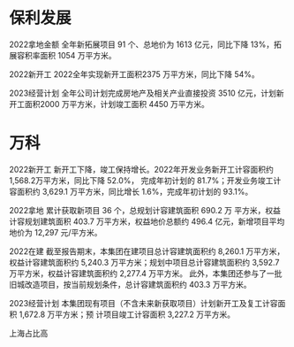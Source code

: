 

# 保利发展
2022拿地金额
全年新拓展项目 91 个、总地价为 1613 亿元，同比下降 13%，拓展容积率面积 1054 万平方米。

2022新开工
2022全年实现新开工面积2375 万平方米，同比下降 54%。

2023经营计划
全年公司计划完成房地产及相关产业直接投资 3510 亿元，计划新开工面积2000 万平方米，计划竣工面积 4450 万平方米。

# 万科

2022新开工
新开工下降，竣工保持增长。2022年开发业务新开工计容面积约 1,568.2万平方米，同比下降 52.0%，
完成年初计划的 81.7%；开发业务竣工计容面积约 3,629.1 万平方米，同比增长 1.6%，完成年初计划的
93.1%。

2022拿地
累计获取新项目 36 个，总规划计容建筑面积 690.2 万
平方米，权益计容规划建筑面积 403.7 万平方米，权益地价总额约 496.4 亿元，新增项目平均地价为 12,297
元/平方米。

2022在建
截至报告期末，本集团在建项目总计容建筑面积约 8,260.1 万平方米，权益计容建筑面积约
5,240.3 万平方米；规划中项目总计容建筑面积约 3,592.7 万平方米，权益计容建筑面积约 2,277.4 万平方米。
此外，本集团还参与了一批旧城改造项目，按当前规划条件，总计容建筑面积约 403.3 万平方米。

2023经营计划
本集团现有项目（不含未来新获取项目）计划新开工及复工计容面积 1,672.8 万平方米；预
计项目竣工计容面积 3,227.2 万平方米。

上海占比高



